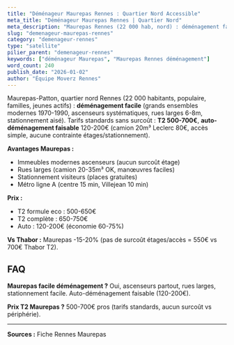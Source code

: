 ```yaml
---
title: "Déménageur Maurepas Rennes : Quartier Nord Accessible"
meta_title: "Déménageur Maurepas Rennes | Quartier Nord"
meta_description: "Maurepas Rennes (22 000 hab, nord) : déménagement facile (rues larges, ascenseurs, stationnement). T2 : 500-700€, auto 120-200€ faisable."
slug: "demenageur-maurepas-rennes"
category: "demenageur-rennes"
type: "satellite"
pilier_parent: "demenageur-rennes"
keywords: ["déménageur Maurepas", "Maurepas Rennes déménagement"]
word_count: 240
publish_date: "2026-01-02"
author: "Équipe Moverz Rennes"
---
```


Maurepas-Patton, quartier nord Rennes (22 000 habitants, populaire, familles, jeunes actifs) : **déménagement facile** (grands ensembles modernes 1970-1990, ascenseurs systématiques, rues larges 6-8m, stationnement aisé). Tarifs standards sans surcoût : **T2 500-700€**, **auto-déménagement faisable** 120-200€ (camion 20m³ Leclerc 80€, accès simple, aucune contrainte étages/stationnement).

**Avantages Maurepas :**
- Immeubles modernes ascenseurs (aucun surcoût étage)
- Rues larges (camion 20-35m³ OK, manœuvres faciles)
- Stationnement visiteurs (places gratuites)
- Métro ligne A (centre 15 min, Villejean 10 min)

**Prix :**
- T2 formule eco : 500-650€
- T2 complète : 650-750€
- Auto : 120-200€ (économie 60-75%)

**Vs Thabor :** Maurepas -15-20% (pas de surcoût étages/accès = 550€ vs 700€ Thabor T2).

## FAQ

**Maurepas facile déménagement ?**
Oui, ascenseurs partout, rues larges, stationnement facile. Auto-déménagement faisable (120-200€).

**Prix T2 Maurepas ?**
500-700€ pros (tarifs standards, aucun surcoût vs périphérie).

---
**Sources :** Fiche Rennes Maurepas

